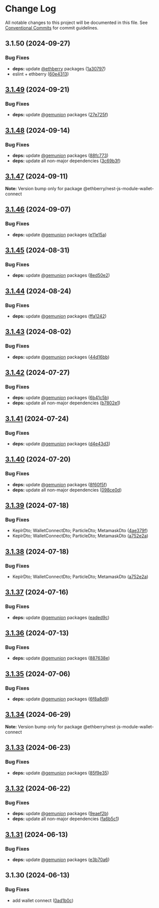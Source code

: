 # Change Log

All notable changes to this project will be documented in this file.
See [Conventional Commits](https://conventionalcommits.org) for commit guidelines.

## 3.1.50 (2024-09-27)

### Bug Fixes

- **deps:** update [@ethberry](https://github.com/ethberry) packages ([1a30797](https://github.com/ethberry/nestjs-packages/commit/1a30797f16872c797d2d43e532b8315c3c03c5a6))
- eslint + ethberry ([60e4313](https://github.com/ethberry/nestjs-packages/commit/60e4313fa658d7bef80c6dff8b6c0c769777c6f0))

## [3.1.49](https://github.com/ethberry/nestjs-packages/compare/@ethberry/nest-js-module-wallet-connect@3.1.48...@ethberry/nest-js-module-wallet-connect@3.1.49) (2024-09-21)

### Bug Fixes

- **deps:** update [@gemunion](https://github.com/gemunion) packages ([27e725f](https://github.com/ethberry/nestjs-packages/commit/27e725fc50ce894258d5025d651ca75028ec5f79))

## [3.1.48](https://github.com/ethberry/nestjs-packages/compare/@ethberry/nest-js-module-wallet-connect@3.1.47...@ethberry/nest-js-module-wallet-connect@3.1.48) (2024-09-14)

### Bug Fixes

- **deps:** update [@gemunion](https://github.com/gemunion) packages ([88fc773](https://github.com/ethberry/nestjs-packages/commit/88fc77365a2c442bd5278ab728cda9ea086436b5))
- **deps:** update all non-major dependencies ([3c69b3f](https://github.com/ethberry/nestjs-packages/commit/3c69b3f024c5d0394d01f216a1bc6d67a19fed42))

## [3.1.47](https://github.com/ethberry/nestjs-packages/compare/@ethberry/nest-js-module-wallet-connect@3.1.46...@ethberry/nest-js-module-wallet-connect@3.1.47) (2024-09-11)

**Note:** Version bump only for package @ethberry/nest-js-module-wallet-connect

## [3.1.46](https://github.com/ethberry/nestjs-packages/compare/@ethberry/nest-js-module-wallet-connect@3.1.45...@ethberry/nest-js-module-wallet-connect@3.1.46) (2024-09-07)

### Bug Fixes

- **deps:** update [@gemunion](https://github.com/gemunion) packages ([e11e15a](https://github.com/ethberry/nestjs-packages/commit/e11e15a3591b0d5ba5c3ee3f2256c93975965d67))

## [3.1.45](https://github.com/ethberry/nestjs-packages/compare/@ethberry/nest-js-module-wallet-connect@3.1.44...@ethberry/nest-js-module-wallet-connect@3.1.45) (2024-08-31)

### Bug Fixes

- **deps:** update [@gemunion](https://github.com/gemunion) packages ([8ed50e2](https://github.com/ethberry/nestjs-packages/commit/8ed50e2e86e8a70ad272fc22cb403a67a6df4749))

## [3.1.44](https://github.com/ethberry/nestjs-packages/compare/@ethberry/nest-js-module-wallet-connect@3.1.43...@ethberry/nest-js-module-wallet-connect@3.1.44) (2024-08-24)

### Bug Fixes

- **deps:** update [@gemunion](https://github.com/gemunion) packages ([ffa1242](https://github.com/ethberry/nestjs-packages/commit/ffa1242232ef792525c0d23834127498f17567b4))

## [3.1.43](https://github.com/ethberry/nestjs-packages/compare/@ethberry/nest-js-module-wallet-connect@3.1.42...@ethberry/nest-js-module-wallet-connect@3.1.43) (2024-08-02)

### Bug Fixes

- **deps:** update [@gemunion](https://github.com/gemunion) packages ([44d16bb](https://github.com/ethberry/nestjs-packages/commit/44d16bb8ff6f55934baa4897b101895762d21b5c))

## [3.1.42](https://github.com/ethberry/nestjs-packages/compare/@ethberry/nest-js-module-wallet-connect@3.1.41...@ethberry/nest-js-module-wallet-connect@3.1.42) (2024-07-27)

### Bug Fixes

- **deps:** update [@gemunion](https://github.com/gemunion) packages ([6b41c5b](https://github.com/ethberry/nestjs-packages/commit/6b41c5b5f207b6b4f98d47722d45611fe18b48cd))
- **deps:** update all non-major dependencies ([b7802e1](https://github.com/ethberry/nestjs-packages/commit/b7802e1343689558cb7764aa880c720b8ffe5747))

## [3.1.41](https://github.com/ethberry/nestjs-packages/compare/@ethberry/nest-js-module-wallet-connect@3.1.40...@ethberry/nest-js-module-wallet-connect@3.1.41) (2024-07-24)

### Bug Fixes

- **deps:** update [@gemunion](https://github.com/gemunion) packages ([d4e43d3](https://github.com/ethberry/nestjs-packages/commit/d4e43d3479b189faa269db4b5419b83de896e8b6))

## [3.1.40](https://github.com/ethberry/nestjs-packages/compare/@ethberry/nest-js-module-wallet-connect@3.1.39...@ethberry/nest-js-module-wallet-connect@3.1.40) (2024-07-20)

### Bug Fixes

- **deps:** update [@gemunion](https://github.com/gemunion) packages ([8f60f5f](https://github.com/ethberry/nestjs-packages/commit/8f60f5f5453a145c5a384cbb50ef96ec9a56381c))
- **deps:** update all non-major dependencies ([098ce0d](https://github.com/ethberry/nestjs-packages/commit/098ce0dbb5999b8c98747da761f29e00a0edb194))

## [3.1.39](https://github.com/ethberry/nestjs-packages/compare/@ethberry/nest-js-module-wallet-connect@3.1.38...@ethberry/nest-js-module-wallet-connect@3.1.39) (2024-07-18)

### Bug Fixes

- KeplrDto; WalletConnectDto; ParticleDto; MetamaskDto ([4ae379f](https://github.com/ethberry/nestjs-packages/commit/4ae379faa66e27b1aeb20f4c92ab3a4897f31bc5))
- KeplrDto; WalletConnectDto; ParticleDto; MetamaskDto ([a752e2a](https://github.com/ethberry/nestjs-packages/commit/a752e2a64d32f9c0f4c82c7d015811199c76d059))

## [3.1.38](https://github.com/ethberry/nestjs-packages/compare/@ethberry/nest-js-module-wallet-connect@3.1.37...@ethberry/nest-js-module-wallet-connect@3.1.38) (2024-07-18)

### Bug Fixes

- KeplrDto; WalletConnectDto; ParticleDto; MetamaskDto ([a752e2a](https://github.com/ethberry/nestjs-packages/commit/a752e2a64d32f9c0f4c82c7d015811199c76d059))

## [3.1.37](https://github.com/ethberry/nestjs-packages/compare/@ethberry/nest-js-module-wallet-connect@3.1.36...@ethberry/nest-js-module-wallet-connect@3.1.37) (2024-07-16)

### Bug Fixes

- **deps:** update [@gemunion](https://github.com/gemunion) packages ([eaded9c](https://github.com/ethberry/nestjs-packages/commit/eaded9c14ab24046439c14193b46e1795702630c))

## [3.1.36](https://github.com/ethberry/nestjs-packages/compare/@ethberry/nest-js-module-wallet-connect@3.1.35...@ethberry/nest-js-module-wallet-connect@3.1.36) (2024-07-13)

### Bug Fixes

- **deps:** update [@gemunion](https://github.com/gemunion) packages ([887638e](https://github.com/ethberry/nestjs-packages/commit/887638ef2b2fb0edeea483f150486ce7bfb60964))

## [3.1.35](https://github.com/ethberry/nestjs-packages/compare/@ethberry/nest-js-module-wallet-connect@3.1.34...@ethberry/nest-js-module-wallet-connect@3.1.35) (2024-07-06)

### Bug Fixes

- **deps:** update [@gemunion](https://github.com/gemunion) packages ([6f8a8d9](https://github.com/ethberry/nestjs-packages/commit/6f8a8d9c473faae0739a4435a93e4841e10875e0))

## [3.1.34](https://github.com/ethberry/nestjs-packages/compare/@ethberry/nest-js-module-wallet-connect@3.1.33...@ethberry/nest-js-module-wallet-connect@3.1.34) (2024-06-29)

**Note:** Version bump only for package @ethberry/nest-js-module-wallet-connect

## [3.1.33](https://github.com/ethberry/nestjs-packages/compare/@ethberry/nest-js-module-wallet-connect@3.1.32...@ethberry/nest-js-module-wallet-connect@3.1.33) (2024-06-23)

### Bug Fixes

- **deps:** update [@gemunion](https://github.com/gemunion) packages ([85f9e35](https://github.com/ethberry/nestjs-packages/commit/85f9e355225d7b8fc2855c2e966a4e0fb4b5b3a7))

## [3.1.32](https://github.com/ethberry/nestjs-packages/compare/@ethberry/nest-js-module-wallet-connect@3.1.31...@ethberry/nest-js-module-wallet-connect@3.1.32) (2024-06-22)

### Bug Fixes

- **deps:** update [@gemunion](https://github.com/gemunion) packages ([9eaef2b](https://github.com/ethberry/nestjs-packages/commit/9eaef2b99e822cacaa04dab85ca0b7966934a71f))
- **deps:** update all non-major dependencies ([fa6b5c1](https://github.com/ethberry/nestjs-packages/commit/fa6b5c1ad0440c4ea758f9b2b3c81b19a30051df))

## [3.1.31](https://github.com/ethberry/nestjs-packages/compare/@ethberry/nest-js-module-wallet-connect@3.1.30...@ethberry/nest-js-module-wallet-connect@3.1.31) (2024-06-13)

### Bug Fixes

- **deps:** update [@gemunion](https://github.com/gemunion) packages ([e3b70a6](https://github.com/ethberry/nestjs-packages/commit/e3b70a6f2185f6a72ef178d6839354972e7c5fe2))

## 3.1.30 (2024-06-13)

### Bug Fixes

- add wallet connect ([0ad1b0c](https://github.com/ethberry/nestjs-packages/commit/0ad1b0c51fbecfaab3d463e626cba9a5b8ee982d))
